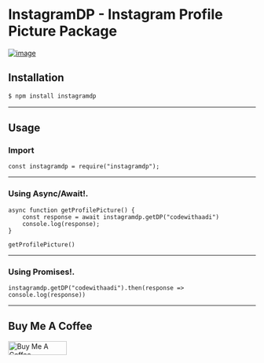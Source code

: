 # InstagramDP - Instagram Profile Picture Package
[![image](https://nodei.co/npm/instagramdp.png)](https://www.npmjs.com/package/instagramdp)
## Installation
```sh
$ npm install instagramdp
```
---
## Usage
### Import
```node
const instagramdp = require("instagramdp");
```
---
### Using Async/Await!.
```node
async function getProfilePicture() {
    const response = await instagramdp.getDP("codewithaadi")
    console.log(response);
}

getProfilePicture()
```
---
### Using Promises!.
```node
instagramdp.getDP("codewithaadi").then(response => console.log(response))
```
---
## Buy Me A Coffee
<a href="https://www.buymeacoffee.com/aaaaayyyyy" target="_blank"><img src="https://cdn.buymeacoffee.com/buttons/default-orange.png" alt="Buy Me A Coffee" height="28" width="119"></a>
